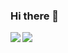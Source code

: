 ### Hi there 👋
<a href="https://github.com/ds3309/github-readme-stats">
  <img align="left" src="https://github-readme-stats.vercel.app/api?username=ds3309&show_icons=true&theme=swift&count_private=true" />
</a>
<a href="https://github.com/ds3309/github-readme-stats">
  <img align="left" src="https://github-readme-stats.vercel.app/api/top-langs/?username=ds3309&layout=compact&theme=swift" />
</a>
<!--
**ds3309/ds3309** is a ✨ _special_ ✨ repository because its `README.md` (this file) appears on your GitHub profile.

Here are some ideas to get you started:

- 🔭 I’m currently working on ...
- 🌱 I’m currently learning ...
- 👯 I’m looking to collaborate on ...
- 🤔 I’m looking for help with ...
- 💬 Ask me about ...
- 📫 How to reach me: ...
- 😄 Pronouns: ...
- ⚡ Fun fact: ...
-->
